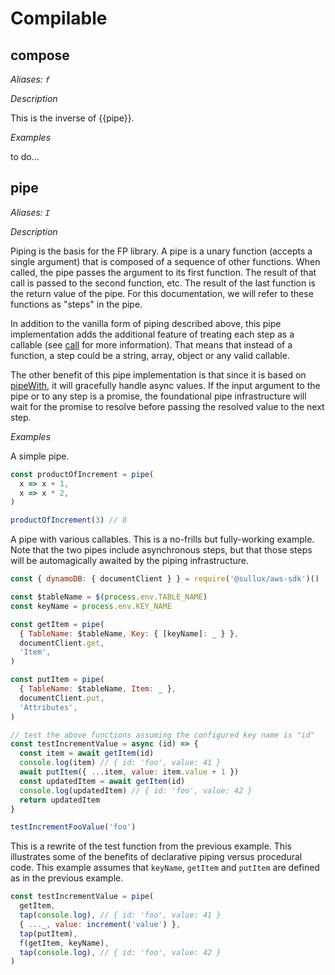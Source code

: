 # Compilable

## compose

_Aliases: `f`_

_Description_

This is the inverse of {{pipe}}.

_Examples_

to do...
## pipe

_Aliases: `I`_

_Description_

Piping is the basis for the FP library. A pipe is a unary function (accepts
a single argument) that is composed of a sequence of other functions. When
called, the pipe passes the argument to its first function. The result of that
call is passed to the second function, etc. The result of the last function is
the return value of the pipe. For this documentation, we will refer to these
functions as "steps" in the pipe.

In addition to the vanilla form of piping described above, this pipe
implementation adds the additional feature of treating each step as a
callable (see [call]({{call}}) for more information). That means that instead
of a function, a step could be a string, array, object or any valid callable.

The other benefit of this pipe implementation is that since it is based on
[pipeWith]({{pipeWith}}), it will gracefully handle async values. If the input
argument to the pipe or to any step is a promise, the foundational pipe
infrastructure will wait for the promise to resolve before passing the
resolved value to the next step.

_Examples_

A simple pipe.

```javascript
const productOfIncrement = pipe(
  x => x + 1,
  x => x * 2,
)

productOfIncrement(3) // 8
```

A pipe with various callables. This is a no-frills but fully-working example.
Note that the two pipes include asynchronous steps, but that those steps will
be automagically awaited by the piping infrastructure.

```javascript
const { dynamoDB: { documentClient } } = require('@sullux/aws-sdk')()

const $tableName = $(process.env.TABLE_NAME)
const keyName = process.env.KEY_NAME

const getItem = pipe(
  { TableName: $tableName, Key: { [keyName]: _ } },
  documentClient.get,
  'Item',
)

const putItem = pipe(
  { TableName: $tableName, Item: _ },
  documentClient.put,
  'Attributes',
)

// test the above functions assuming the configured key name is "id"
const testIncrementValue = async (id) => {
  const item = await getItem(id)
  console.log(item) // { id: 'foo', value: 41 }
  await putItem({ ...item, value: item.value + 1 })
  const updatedItem = await getItem(id)
  console.log(updatedItem) // { id: 'foo', value: 42 }
  return updatedItem
}

testIncrementFooValue('foo')
```

This is a rewrite of the test function from the previous example. This
illustrates some of the benefits of declarative piping versus procedural code.
This example assumes that `keyName`, `getItem` and `putItem` are defined as in
the previous example.

```javascript
const testIncrementValue = pipe(
  getItem,
  tap(console.log), // { id: 'foo', value: 41 }
  { ..._, value: increment('value') },
  tap(putItem),
  f(getItem, keyName),
  tap(console.log), // { id: 'foo', value: 42 }
)
```
